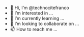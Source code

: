 - 👋 Hi, I’m @technocitefranco
- 👀 I’m interested in ...
- 🌱 I’m currently learning ...
- 💞️ I’m looking to collaborate on ...
- 📫 How to reach me ...

<!---
technocitefranco/technocitefranco is a ✨ special ✨ repository because its `README.md` (this file) appears on your GitHub profile.
You can click the Preview link to take a look at your changes.
--->
